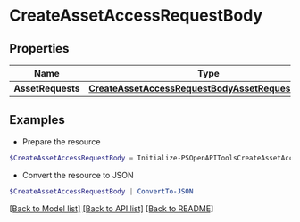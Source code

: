 # CreateAssetAccessRequestBody
## Properties

Name | Type | Description | Notes
------------ | ------------- | ------------- | -------------
**AssetRequests** | [**CreateAssetAccessRequestBodyAssetRequestsInner[]**](CreateAssetAccessRequestBodyAssetRequestsInner.md) |  | 

## Examples

- Prepare the resource
```powershell
$CreateAssetAccessRequestBody = Initialize-PSOpenAPIToolsCreateAssetAccessRequestBody  -AssetRequests null
```

- Convert the resource to JSON
```powershell
$CreateAssetAccessRequestBody | ConvertTo-JSON
```

[[Back to Model list]](../README.md#documentation-for-models) [[Back to API list]](../README.md#documentation-for-api-endpoints) [[Back to README]](../README.md)

